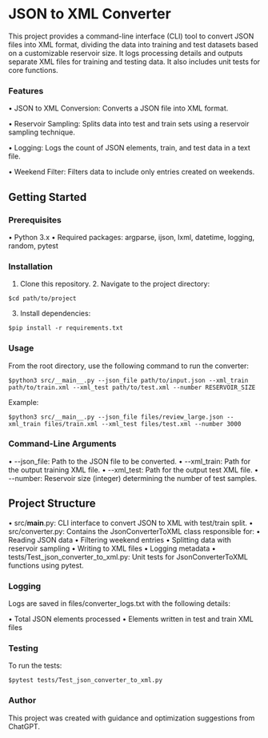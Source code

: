 # JSON to XML Converter

This project provides a command-line interface (CLI) tool to convert JSON files into XML format, dividing the data into training and test datasets based on a customizable reservoir size. It logs processing details and outputs separate XML files for training and testing data. It also includes unit tests for core functions.

### Features

  •	JSON to XML Conversion: Converts a JSON file into XML format.
  
  •	Reservoir Sampling: Splits data into test and train sets using a reservoir sampling technique.
  
  •	Logging: Logs the count of JSON elements, train, and test data in a text file.
  
•	Weekend Filter: Filters data to include only entries created on weekends.

## Getting Started

### Prerequisites

  •	Python 3.x
	•	Required packages: argparse, ijson, lxml, datetime, logging, random, pytest

### Installation

  1.	Clone this repository.
	2.	Navigate to the project directory:

  `$cd path/to/project`

  3.	Install dependencies:

  `$pip install -r requirements.txt`



### Usage

From the root directory, use the following command to run the converter:

  `$python3 src/__main__.py --json_file path/to/input.json --xml_train path/to/train.xml --xml_test path/to/test.xml --number RESERVOIR_SIZE`

Example:

  `$python3 src/__main__.py --json_file files/review_large.json --xml_train files/train.xml --xml_test files/test.xml --number 3000`

### Command-Line Arguments

  •	--json_file: Path to the JSON file to be converted.
	•	--xml_train: Path for the output training XML file.
	•	--xml_test: Path for the output test XML file.
	•	--number: Reservoir size (integer) determining the number of test samples.

## Project Structure

  •	src/__main__.py: CLI interface to convert JSON to XML with test/train split.
	•	src/converter.py: Contains the JsonConverterToXML class responsible for:
	•	Reading JSON data
	•	Filtering weekend entries
	•	Splitting data with reservoir sampling
	•	Writing to XML files
	•	Logging metadata
	•	tests/Test_json_converter_to_xml.py: Unit tests for JsonConverterToXML functions using pytest.

### Logging

Logs are saved in files/converter_logs.txt with the following details:

  •	Total JSON elements processed
	•	Elements written in test and train XML files

### Testing

To run the tests:

  `$pytest tests/Test_json_converter_to_xml.py`

### Author

This project was created with guidance and optimization suggestions from ChatGPT.
